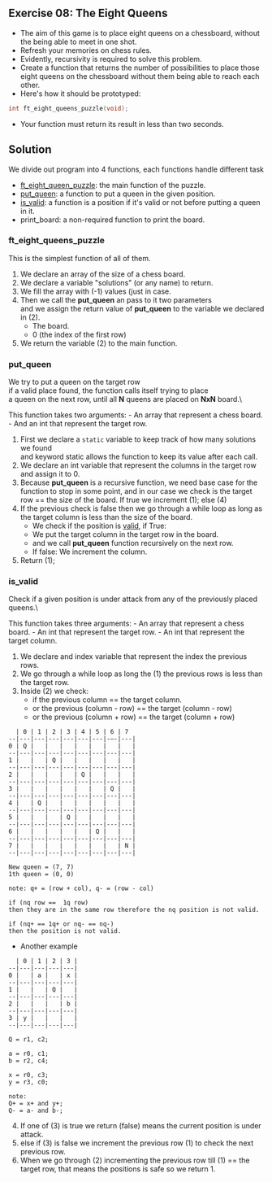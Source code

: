 ## Exercise 08: The Eight Queens
- The aim of this game is to place eight queens on a chessboard, without the being able to meet in one shot.
- Refresh your memories on chess rules.
- Evidently, recursivity is required to solve this problem.
- Create a function that returns the number of possibilities to place those eight queens on the chessboard without them being able to reach each other.
- Here's how it should be prototyped:
```C
int	ft_eight_queens_puzzle(void);
```
- Your function must return its result in less than two seconds.

## Solution

We divide out program into 4 functions, each functions handle different task
- [ft_eight_queen_puzzle](https://github.com/achrafelkhnissi/Computer-Science/blob/master/1337/DAYS/DAY04/ex09/README.md#ft_eight_queens_puzzle): the main function of the puzzle.
- [put_queen](https://github.com/achrafelkhnissi/Computer-Science/blob/master/1337/DAYS/DAY04/ex09/README.md#put_queen): a function to put a queen in the given position.
- [is_valid](https://github.com/achrafelkhnissi/Computer-Science/blob/master/1337/DAYS/DAY04/ex09/README.md#is_valid): a function is a position if it's valid or not before putting a queen in it.
- print_board: a non-required function to print the board.

### ft_eight_queens_puzzle
This is the simplest function of all of them.
1. We declare an array of the size of a chess board.
2. We declare a variable "solutions" (or any name) to return.
3. We fill the array with (-1) values (just in case.
4. Then we call the __put_queen__ an pass to it two parameters\
  and we assign the return value of __put_queen__ to the variable we declared in (2).
	- The board.
	- 0 (the index of the first row)
5. We return the variable (2) to the main function.

### put_queen
We try to put a queen on the target row\
if a valid place found, the function calls itself trying to place\
a queen on the next row, until all __N__ queens are placed on __NxN__ board.\

This function takes two arguments:
	- An array that represent a chess board.
	- And an int that represent the target row.

1. First we declare a `static` variable to keep track of how many solutions we found\
   and keyword static allows the function to keep its value after each call. 
2. We declare an int variable that represent the columns in the target row and assign it to 0.
3. Because __put_queen__ is a recursive function, we need base case for the function to stop in some point, and in our case we check is the target row == the size of the board. If true we increment (1); else (4)
4. If the previous check is false then we go through a while loop as long as the target column is less than the size of the board.
	- We check if the position is [valid](https://github.com/achrafelkhnissi/Computer-Science/blob/master/1337/DAYS/DAY04/ex09/README.md#is_valid), if True:
	- We put the target column in the target row in the board.
	- and we call __put_queen__ function recursively on the next row.
	- If false: We increment the column.
5. Return (1);

### is_valid
Check if a given position is under attack from any of the previously placed queens.\

This function takes three arguments:
	- An array that represent a chess board.
	- An int that represent the target row.
	- An int that represent the target column.

1. We declare and index variable that represent the index the previous rows.
2. We go through a while loop as long the (1) the previous rows is less than the target row.
3. Inside (2) we check:
	- if the previous column == the target column.
	- or the previous (column - row) == the target (column - row)
	- or the previous (column + row) == the target (column + row)

```
  | 0 | 1 | 2 | 3 | 4 | 5 | 6 | 7 
--|---|---|---|---|---|---|-–-|---|
0 | Q |   |   |   |   |   |   |   |
--|---|---|---|---|---|---|---|---|
1 |   |   | Q |   |   |   |   |   |
--|---|---|---|---|---|---|---|---|  
2 |   |   |   |   | Q |   |   |   |
--|---|---|---|---|---|---|---|---|  
3 |   |   |   |   |   |   | Q |   |
--|---|---|---|---|---|---|---|---|  
4 |   | Q |   |   |   |   |   |   |
--|---|---|---|---|---|---|---|---|  
5 |   |   |   | Q |   |   |   |   |
--|---|---|---|---|---|---|---|---|  
6 |   |   |   |   |   | Q |   |   |
--|---|---|---|---|---|---|---|---|  
7 |   |   |   |   |   |   |   | N |
--|---|---|---|---|---|---|---|---|

New queen = (7, 7)
1th queen = (0, 0)

note: q+ = (row + col), q- = (row - col)

if (nq row ==  1q row)
then they are in the same row therefore the nq position is not valid.

if (nq+ == 1q+ or nq- == nq-)
then the position is not valid.
```

- Another example
```
  | 0 | 1 | 2 | 3 |
--|---|---|---|---|
0 |   | a |   | x |
--|---|---|---|---|
1 |   |   | Q |   |
--|---|---|---|---|  
2 |   |   |   | b |
--|---|---|---|---|  
3 | y |   |   |   |
--|---|---|---|---|  

Q = r1, c2;

a = r0, c1;
b = r2, c4;

x = r0, c3;
y = r3, c0;

note:
Q+ = x+ and y+;
Q- = a- and b-;
```

4. If one of (3) is true we return (false) means the current position is under attack.
5. else if (3) is false we increment the previous row (1) to check the next previous row.
6. When we go through (2) incrementing the previous row till (1) == the target row, that means the positions is safe so we return 1.


